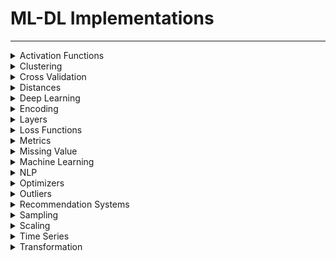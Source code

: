 # ML-DL Implementations
---

<details><summary>Activation Functions</summary>
  
| ID | Activation Function | Link |
| -- | ------------------- | ---- |
| 1  | Continuously-Differentiable Exponential Linear Unit (CELU) Function | [Link](https://github.com/thealper2/ml-dl-implementations/blob/main/activation%20functions/celu_function.py) |
| 2  | Exponential Linear Unit (ELU) Function | [Link](https://github.com/thealper2/ml-dl-implementations/blob/main/activation%20functions/elu_function.py) |
| 3  |Exponential ReLU Function | [Link](https://github.com/thealper2/ml-dl-implementations/blob/main/activation%20functions/exponential_relu_function.py) |
| 4  | Gaussian Error Linear Unit (GELU) Function | [Link](https://github.com/thealper2/ml-dl-implementations/blob/main/activation%20functions/gelu_function.py) |
| 5  | Gated Linear Unit (GLU) Function | [Link](https://github.com/thealper2/ml-dl-implementations/blob/main/activation%20functions/glu_function.py) |
| 6  | Hard Sigmoid Function | [Link](https://github.com/thealper2/ml-dl-implementations/blob/main/activation%20functions/hard_sigmoid_function.py) |
| 7  | Hard Swish (A Self-Gated / Silu) Function | [Link](https://github.com/thealper2/ml-dl-implementations/blob/main/activation%20functions/hard_silu_function.py) |
| 8  | Hard Tanh Function | [Link](https://github.com/thealper2/ml-dl-implementations/blob/main/activation%20functions/hard_tanh_function.py) | 
| 9  | Leaky ReLU Function | [Link](https://github.com/thealper2/ml-dl-implementations/blob/main/activation%20functions/leaky_relu_activation_function.py) |
| 10 | Linear Function | [Link](https://github.com/thealper2/ml-dl-implementations/blob/main/activation%20functions/linear_function.py) |
| 11 | Log Sigmoid Function | [Link](https://github.com/thealper2/ml-dl-implementations/blob/main/activation%20functions/log_sigmoid_function.py) |
| 12 | Log Softmax Function | [Link](https://github.com/thealper2/ml-dl-implementations/blob/main/activation%20functions/log_softmax_function.py) |
| 13 | Mish Function | [Link](https://github.com/thealper2/ml-dl-implementations/blob/main/activation%20functions/mish_function.py) |
| 14 | Parameterized ReLU Function | [Link](https://github.com/thealper2/ml-dl-implementations/blob/main/activation%20functions/parameterized_relu_function.py) |
| 15 | ReLU6 Function | [Link](https://github.com/thealper2/ml-dl-implementations/blob/main/activation%20functions/relu6_function.py) |
| 16 | ReLU Function | [Link](https://github.com/thealper2/ml-dl-implementations/blob/main/activation%20functions/relu_activation_function.py) |
| 17 | Scaled Exponential Linear Unit (SELU) Function | [Link](https://github.com/thealper2/ml-dl-implementations/blob/main/activation%20functions/selu_function.py) |
| 18 | Sigmoid Function | [Link](https://github.com/thealper2/ml-dl-implementations/blob/main/activation%20functions/sigmoid_activation_function.py) | 
| 19 | Softmax Function | [Link](https://github.com/thealper2/ml-dl-implementations/blob/main/activation%20functions/softmax_activation_function.py) |
| 20 | Softplus Function | [Link](https://github.com/thealper2/ml-dl-implementations/blob/main/activation%20functions/softplus_function.py) |
| 21 | Softsign Function | [Link](https://github.com/thealper2/ml-dl-implementations/blob/main/activation%20functions/softsign_function.py) |
| 22 | Sparse Plus Function | [Link](https://github.com/thealper2/ml-dl-implementations/blob/main/activation%20functions/sparse_plus_function.py) |
| 23 | Sparse Sigmoid Function | [Link](https://github.com/thealper2/ml-dl-implementations/blob/main/activation%20functions/sparse_sigmoid_function.py) |
| 24 | Square Plus Function | [Link](https://github.com/thealper2/ml-dl-implementations/blob/main/activation%20functions/square_plus_function.py) |
| 25 | Step Function | [Link](https://github.com/thealper2/ml-dl-implementations/blob/main/activation%20functions/step_function.py) |
| 26 | Swish Function | [Link](https://github.com/thealper2/ml-dl-implementations/blob/main/activation%20functions/swish_function.py) |
| 27 | Tanh Function | [Link](https://github.com/thealper2/ml-dl-implementations/blob/main/activation%20functions/tanh_function.py) |

</details>

<details><summary>Clustering</summary>

| ID | Clustering | Link |
| -- | ---------- | ---- | 
| 1  | Affinity Propagation | [Link](https://github.com/thealper2/ml-dl-implementations/blob/main/clustering/affinity%20propagation/Affinity%20Propagation.ipynb) |
| 2  | Agglomerative Clustering | [Link](https://github.com/thealper2/ml-dl-implementations/blob/main/clustering/agglomerative%20clustering/AgglomerativeClustering.ipynb) |
| 3  | DBSCAN | [Link](https://github.com/thealper2/ml-dl-implementations/blob/main/clustering/dbscan/DBSCAN.ipynb) |
| 4  | Feature Agglomeration | [Link](https://github.com/thealper2/ml-dl-implementations/blob/main/clustering/feature%20agglomeration/Feature%20Agglomeration.ipynb) |
| 5  | KMeans | [Link](https://github.com/thealper2/ml-dl-implementations/blob/main/clustering/kmeans/K-Means.ipynb) |
| 6  | Mean Shift | [Link](https://github.com/thealper2/ml-dl-implementations/blob/main/clustering/mean%20shift/MeanShift.ipynb) |
| 7  | Mini Batch KMeans | [Link](https://github.com/thealper2/ml-dl-implementations/blob/main/clustering/mini%20batch%20kmeans/MiniBatch%20KMeans.ipynb) |
| 8  | Spectral Clustering | [Link](https://github.com/thealper2/ml-dl-implementations/blob/main/clustering/spectral%20clustering/Spectral%20Clustering.ipynb) |

</details>

<details><summary>Cross Validation</summary>

| ID | Cross Validation | Link |
| -- | ---------- | ---- | 
| 1  | KFold | [Link](https://github.com/thealper2/ml-dl-implementations/blob/main/cross%20validation/kfold.py) |
| 2  | Leave One-out | [Link](https://github.com/thealper2/ml-dl-implementations/blob/main/cross%20validation/leave_one_out.py) |
| 3  | Leave P-out | [Link](https://github.com/thealper2/ml-dl-implementations/blob/main/cross%20validation/leave_p_out.py) |
| 4  | Repeated KFold | [Link](https://github.com/thealper2/ml-dl-implementations/blob/main/cross%20validation/repeated_kfold.py) |
| 5  | Stratified KFold | [Link](https://github.com/thealper2/ml-dl-implementations/blob/main/cross%20validation/stratified_kfold.py) |

</details>

<details><summary>Distances</summary>

| ID | Distances | Link |
| -- | --------- | ---- |
| 1  | Canberra Distance | [Link](https://github.com/thealper2/ml-dl-implementations/blob/main/distances/canberra_distance.py) |
| 2  | Chebyshev Distance | [Link](https://github.com/thealper2/ml-dl-implementations/blob/main/distances/chebyshev_distance.py) |
| 3  | Cosine Distance | [Link](https://github.com/thealper2/ml-dl-implementations/blob/main/distances/cosine_distance.py) |
| 4  | Energy Distance | [Link](https://github.com/thealper2/ml-dl-implementations/blob/main/distances/energy_distance.py) |
| 5  | Euclidean Distance | [Link](https://github.com/thealper2/ml-dl-implementations/blob/main/distances/euclidean_distance.py) |
| 6  | Frechet Distance | [Link](https://github.com/thealper2/ml-dl-implementations/blob/main/distances/frechet_distance.py) |
| 7  | Frechet Inception Distance | [Link](https://github.com/thealper2/ml-dl-implementations/blob/main/distances/frechet_inception_distance.py) |
| 8  | Hamming Distance | [Link](https://github.com/thealper2/ml-dl-implementations/blob/main/distances/hamming_distance.py) |
| 9  | Haversine Distance | [Link](https://github.com/thealper2/ml-dl-implementations/blob/main/distances/haversine_distance.py) |
| 10 | Inception Score | [Link](https://github.com/thealper2/ml-dl-implementations/blob/main/distances/inception_score.py) |
| 11 | Jaccard Distance | [Link](https://github.com/thealper2/ml-dl-implementations/blob/main/distances/jaccard_distance.py) |
| 12 | Mahalanobis Distance | [Link](https://github.com/thealper2/ml-dl-implementations/blob/main/distances/mahalanobis_distance.py) |
| 13 | Manhattan Distance | [Link](https://github.com/thealper2/ml-dl-implementations/blob/main/distances/manhattan_distance.py) |
| 14 | Maximum Mean Discrepancy | [Link](https://github.com/thealper2/ml-dl-implementations/blob/main/distances/maximum_mean_discrepancy.py) |
| 15 | Minkowski Distance | [Link](https://github.com/thealper2/ml-dl-implementations/blob/main/distances/minkowski_ditance.py) |
| 16 | Sorensen-Dice Distance | [Link](https://github.com/thealper2/ml-dl-implementations/blob/main/distances/sorensen_dice_distance.py) |

</details>

<details><summary>Deep Learning</summary>

| ID | Deep Learning | Link |
| -- | ------------- | ---- | 
| 1  | AlexNet | [Link](https://github.com/thealper2/ml-dl-implementations/blob/main/dl/alexnet/alexnet.py) |
| 2  | Variational AutoEncoder | [Link](https://github.com/thealper2/ml-dl-implementations/blob/main/dl/autoencoder/VAE%20PyTorch.ipynb) |
| 3  | EfficientNetB7 | [Link](https://github.com/thealper2/ml-dl-implementations/blob/main/dl/efficientnet/EfficientNetB7%20TF.ipynb) |
| 4  | InceptionV1 | [Link](https://github.com/thealper2/ml-dl-implementations/blob/main/dl/inception/InceptionV1.ipynb) |
| 5  | LeNet | [Link](https://github.com/thealper2/ml-dl-implementations/blob/main/dl/lenet/lenet.py) |
| 6  | MobileNetV2 | [Link](https://github.com/thealper2/ml-dl-implementations/blob/main/dl/mobilenet/MobileNetV2%20TF.ipynb) |
| 7  | ResNet50 | [Link](https://github.com/thealper2/ml-dl-implementations/blob/main/dl/resnet/ResNet50%20TF.ipynb) |
| 8  | Siamese Network | [Link](https://github.com/thealper2/ml-dl-implementations/blob/main/dl/siamese/siamese_neural_network.py) |
| 9  | VGG16 | [Link](https://github.com/thealper2/ml-dl-implementations/blob/main/dl/vggnet/vgg16.py) |
| 10 | VGG19 | [Link](https://github.com/thealper2/ml-dl-implementations/blob/main/dl/vggnet/vgg19.py) |
| 11 | Xception | [Link](https://github.com/thealper2/ml-dl-implementations/blob/main/dl/xception/Xception%20TF.ipynb) |
| 12 | ZFNet | [Link](https://github.com/thealper2/ml-dl-implementations/blob/main/dl/zfnet/zfnet.py) |

</details>

<details><summary>Encoding</summary>

| ID | Encoding | Link |
| -- | -------- | ---- |
| 1  | Count Encoding | [Link](https://github.com/thealper2/ml-dl-implementations/blob/main/encoding/count_encoding.py) |
| 2  | Dummy Encoding | [Link](https://github.com/thealper2/ml-dl-implementations/blob/main/encoding/dummy_encoding.py) |
| 3  | Effect Encoding | [Link](https://github.com/thealper2/ml-dl-implementations/blob/main/encoding/effect_encoding.py) |
| 4  | One Hot Encoding | [Link](https://github.com/thealper2/ml-dl-implementations/blob/main/encoding/one_hot_encoding.py) |
| 5  | Ordinal Encoding | [Link](https://github.com/thealper2/ml-dl-implementations/blob/main/encoding/ordinal_encoding.py) | 
| 6  | Positional Encoding | [Link](https://github.com/thealper2/ml-dl-implementations/blob/main/encoding/positional_encoding.py) |
| 7  | Weight of Evidence Encoding | [Link](https://github.com/thealper2/ml-dl-implementations/blob/main/encoding/woe_encoding.py) |

</details>

<details><summary>Layers</summary>

| ID | Layers | Link | 
| -- | ------ | ---- |
| 1  | Convolution Layer | [Link](https://github.com/thealper2/ml-dl-implementations/blob/main/layers/Convolution%20Layer.ipynb) |
| 2  | Convolution Transpose Layer | [Link](https://github.com/thealper2/ml-dl-implementations/blob/main/layers/Convolution%20Transpose%20Layer.ipynb) |
| 3  | Dropout Layer | [Link](https://github.com/thealper2/ml-dl-implementations/blob/main/layers/Dropout%20Layer.ipynb) |
| 4  | Flatten Layer | [Link](https://github.com/thealper2/ml-dl-implementations/blob/main/layers/Flatten%20Layer.ipynb) |
| 5  | Pooling Layer | [Link](https://github.com/thealper2/ml-dl-implementations/blob/main/layers/Pooling%20Layer.ipynb) |
| 6  | Zero Padding Layer | [Link](https://github.com/thealper2/ml-dl-implementations/blob/main/layers/Zero%20Padding%20Layer.ipynb) |
| 7  | Dense Layer | [Link](https://github.com/thealper2/ml-dl-implementations/blob/main/layers/dense_layer.py) |

</details>

<details><summary>Loss Functions</summary>

| ID | Loss Functions | Link | 
| -- | -------------- | ---- | 
| 1  | Adversarial Loss | [Link](https://github.com/thealper2/ml-dl-implementations/blob/main/losses/adversarial_loss.py) |
| 2  | Binary Crossentropy Loss | [Link](https://github.com/thealper2/ml-dl-implementations/blob/main/losses/binary_cross_entropy_loss.py) |
| 3  | Binary Focal Crossentropy Loss | [Link](https://github.com/thealper2/ml-dl-implementations/blob/main/losses/binary_focal_cross_entropy_loss.py) |
| 4  | Categorical Crossentropy Loss | [Link](https://github.com/thealper2/ml-dl-implementations/blob/main/losses/categorical_cross_entropy_loss.py) |
| 5  | Categorical Focal Crossentropy Loss | [Link](https://github.com/thealper2/ml-dl-implementations/blob/main/losses/categorical_focal_cross_entropy_loss.py) |
| 6  | Categorical Hinge Loss | [Link](https://github.com/thealper2/ml-dl-implementations/blob/main/losses/categorical_hinge_loss.py) |
| 7  | Cosine Similarity Loss | [Link](https://github.com/thealper2/ml-dl-implementations/blob/main/losses/cosine_similarity.py) |
| 8  | CTC (Connectionist Temporal Classification) Loss | [Link](https://github.com/thealper2/ml-dl-implementations/blob/main/losses/ctc_loss.py) |
| 9  | Dice Loss | [Link](https://github.com/thealper2/ml-dl-implementations/blob/main/losses/dice_loss.py) |
| 10 | Gaussian Negative Loglikelihood Loss | [Link](https://github.com/thealper2/ml-dl-implementations/blob/main/losses/gaussian_negative_log_likelihood.py) |
| 11 | Hinge Loss | [Link](https://github.com/thealper2/ml-dl-implementations/blob/main/losses/hinge_loss.py) |
| 12 | Huber Loss | [Link](https://github.com/thealper2/ml-dl-implementations/blob/main/losses/huber_loss.py) |
| 13 | Kullback-Leibler Divergence Loss | [Link](https://github.com/thealper2/ml-dl-implementations/blob/main/losses/kullback_leibler_divergence_loss.py) |
| 14 | Log Cosh Loss | [Link](https://github.com/thealper2/ml-dl-implementations/blob/main/losses/log_cosh_loss.py) |
| 15 | Log Loss | [Link](https://github.com/thealper2/ml-dl-implementations/blob/main/losses/log_loss.py) |
| 16 | Margin Ranking Loss | [Link](https://github.com/thealper2/ml-dl-implementations/blob/main/losses/margin_ranking_loss.py) |
| 17 | Mean Absolute Error Loss | [Link](https://github.com/thealper2/ml-dl-implementations/blob/main/losses/mean_absolute_error_loss.py) |
| 18 | Mean Absolute Percentage Error Loss | [Link](https://github.com/thealper2/ml-dl-implementations/blob/main/losses/mean_absolute_percentage_error_loss.py) |
| 19 | Mean Squared Error Loss | [Link](https://github.com/thealper2/ml-dl-implementations/blob/main/losses/mean_squared_error.py) |
| 20 | Mean Squared Logarithmic Error Loss | [Link](https://github.com/thealper2/ml-dl-implementations/blob/main/losses/mean_squared_logarithmic_error.py) |
| 21 | Multi Label Margin Loss | [Link](https://github.com/thealper2/ml-dl-implementations/blob/main/losses/multi_label_margin_loss.py) |
| 22 | Mutli Label Soft Margin Loss | [Link](https://github.com/thealper2/ml-dl-implementations/blob/main/losses/multi_label_soft_margin_loss.py) |
| 23 | Multi Margin Loss | [Link](https://github.com/thealper2/ml-dl-implementations/blob/main/losses/multi_margin_loss.py) |
| 24 | Negative Loglikelihood Loss | [Link](https://github.com/thealper2/ml-dl-implementations/blob/main/losses/negative_log_likelihood.py) |
| 25 | Poisson Loss | [Link](https://github.com/thealper2/ml-dl-implementations/blob/main/losses/poisson_loss.py) |
| 26 | Poisson Negative Loglikelihood Loss | [Link](https://github.com/thealper2/ml-dl-implementations/blob/main/losses/poisson_negative_log_likelihood.py) |
| 27 | Soft Margin Loss | [Link](https://github.com/thealper2/ml-dl-implementations/blob/main/losses/soft_margin_loss.py) |
| 28 | Sparse Categorical Crossentropy Loss | [Link](https://github.com/thealper2/ml-dl-implementations/blob/main/losses/sparse_categorical_crossentropy_loss.py) |
| 29 | Squared Hinge Loss | [Link](https://github.com/thealper2/ml-dl-implementations/blob/main/losses/squared_hinge_loss.py) |
| 30 | Tversky Loss | [Link](https://github.com/thealper2/ml-dl-implementations/blob/main/losses/tversky_loss.py) |

</details>

<details><summary>Metrics</summary>

| ID | Metrics | Link |
| -- | ------- | ---- |
| 1  | Accuracy Score | [Link](https://github.com/thealper2/ml-dl-implementations/blob/main/metrics/accuracy_score.py) |
| 2  | Akaike Information Criterion (AIC) | [Link](https://github.com/thealper2/ml-dl-implementations/blob/main/metrics/akaike_information_criterion.py) |
| 3  | Average Precision Score | [Link](https://github.com/thealper2/ml-dl-implementations/blob/main/metrics/average_precision_score.py) |
| 4  | Balanced Accuracy Score | [Link](https://github.com/thealper2/ml-dl-implementations/blob/main/metrics/balanced_accuracy_score.py) |
| 5  | Bayesian Information Criterion (BIC) | [Link](https://github.com/thealper2/ml-dl-implementations/blob/main/metrics/bayesian_information_criterion.py) |
| 6  | BLEU Score | [Link](https://github.com/thealper2/ml-dl-implementations/blob/main/metrics/bleu_score.py) |
| 7  | Completeness Score | [Link](https://github.com/thealper2/ml-dl-implementations/blob/main/metrics/completeness_score.py) |
| 8  | Confusion Matrix | [Link](https://github.com/thealper2/ml-dl-implementations/blob/main/metrics/confusion_matrix.py) |
| 9  | Correlation Matrix | [Link](https://github.com/thealper2/ml-dl-implementations/blob/main/metrics/correlation_matrix.py) |
| 10 | Covariance Matrix | [Link](https://github.com/thealper2/ml-dl-implementations/blob/main/metrics/covariance_matrix.py) |
| 11 | Explained Variance Score | [Link](https://github.com/thealper2/ml-dl-implementations/blob/main/metrics/explained_variance_score.py) |
| 12 | F1 Score | [Link](https://github.com/thealper2/ml-dl-implementations/blob/main/metrics/f1_score.py) |
| 13 | F2 Score | | [Link](https://github.com/thealper2/ml-dl-implementations/blob/main/metrics/f2_score.py) |
| 14 | F3 Score | [Link](https://github.com/thealper2/ml-dl-implementations/blob/main/metrics/f3_score.py) |
| 15 | F-Beta Score | [Link](https://github.com/thealper2/ml-dl-implementations/blob/main/metrics/f_beta_score.py) |
| 16 | Homogenity Score | [Link](https://github.com/thealper2/ml-dl-implementations/blob/main/metrics/homogenity_score.py) |
| 17 | Jaccard Score | [Link](https://github.com/thealper2/ml-dl-implementations/blob/main/metrics/jaccard_score.py) |
| 18 | Loglikelihood | [Link](https://github.com/thealper2/ml-dl-implementations/blob/main/metrics/log_likelihood.py) |
| 19 | Log Loss | [Link](https://github.com/thealper2/ml-dl-implementations/blob/main/metrics/log_loss.py) |
| 20 | Log Softmax | [Link](https://github.com/thealper2/ml-dl-implementations/blob/main/metrics/log_softmax.py) |
| 21 | Max Error | [Link](https://github.com/thealper2/ml-dl-implementations/blob/main/metrics/max_error.py) |
| 22 | McFadden's Pseudo R2 | [Link](https://github.com/thealper2/ml-dl-implementations/blob/main/metrics/mcfaddens_pseudo_r_squared.py) |
| 23 | Mean Absolute Error | [Link](https://github.com/thealper2/ml-dl-implementations/blob/main/metrics/mean_absolute_error.py) |
| 24 | Mean Percentage Error | [Link](https://github.com/thealper2/ml-dl-implementations/blob/main/metrics/mean_percentage_error.py) |
| 25 | Mean Squared Error | [Link](https://github.com/thealper2/ml-dl-implementations/blob/main/metrics/mean_squared_error.py) |
| 26 | Mutual Info Score | [Link](https://github.com/thealper2/ml-dl-implementations/blob/main/metrics/mutual_info_score.py) |
| 27 | Perplexity Score | [Link](https://github.com/thealper2/ml-dl-implementations/blob/main/metrics/perplexity_score.py) |
| 28 | Precision Score | [Link](https://github.com/thealper2/ml-dl-implementations/blob/main/metrics/precision_score.py) |
| 29 | PSNR | [Link](https://github.com/thealper2/ml-dl-implementations/blob/main/metrics/psnr.py) |
| 30 | R-Squared | [Link](https://github.com/thealper2/ml-dl-implementations/blob/main/metrics/r_squared.py) |
| 31 | Rand Score | [Link](https://github.com/thealper2/ml-dl-implementations/blob/main/metrics/rand_score.py) |
| 32 | Recall Score | [Link](https://github.com/thealper2/ml-dl-implementations/blob/main/metrics/recall_score.py) |
| 33 | ROC-AUC | [Link](https://github.com/thealper2/ml-dl-implementations/blob/main/metrics/roc_auc.py) |
| 34 | Root Mean Squared Error | [Link](https://github.com/thealper2/ml-dl-implementations/blob/main/metrics/root_mean_squared_error.py) |
| 35 | SSIM | [Link](https://github.com/thealper2/ml-dl-implementations/blob/main/metrics/ssim.py) |
| 36 | Top-K Accuracy Score | [Link](https://github.com/thealper2/ml-dl-implementations/blob/main/metrics/top_k_accuracy_score.py) |
| 37 | V Measure Score | [Link](https://github.com/thealper2/ml-dl-implementations/blob/main/metrics/v_measure_score.py) |
| 38 | Winkler Interval Score | [Link](https://github.com/thealper2/ml-dl-implementations/blob/main/metrics/winkler_interval_score.py) |

</details>

<details><summary>Missing Value</summary>

| ID | Missing Value | Link |
| -- | ------------- | ---- |
| 1  | Arbitrary Number Imputation | [Link](https://github.com/thealper2/ml-dl-implementations/blob/main/missing%20value/arbitrary_number_imputation.py) |
| 2  | Backward Fill | [Link](https://github.com/thealper2/ml-dl-implementations/blob/main/missing%20value/backward_fill.py) |
| 3  | Forward Fill | [Link](https://github.com/thealper2/ml-dl-implementations/blob/main/missing%20value/forward_fill.py) |
| 4  | Frequent Category Imputation | [Link](https://github.com/thealper2/ml-dl-implementations/blob/main/missing%20value/frequent_category_imputation.py) |
| 5  | Mean Imputation | [Link](https://github.com/thealper2/ml-dl-implementations/blob/main/missing%20value/mean_imputation.py) |
| 6  | Median Imputation | [Link](https://github.com/thealper2/ml-dl-implementations/blob/main/missing%20value/median_imputation.py) |
| 7  | Mode Imputation | [Link](https://github.com/thealper2/ml-dl-implementations/blob/main/missing%20value/mode_imputation.py) |

</details>

<details><summary>Machine Learning</summary>

| ID | Machine Learning | Link |
| -- | ---------------- | ---- |
| 1  | Adaptive Boosting | [Link](https://github.com/thealper2/ml-dl-implementations/blob/main/ml/adaptive%20boosting/AdaBoost.ipynb) |
| 2  | ARD Regression | [Link](https://github.com/thealper2/ml-dl-implementations/blob/main/ml/ard%20regression/ARD%20Regression.ipynb) |
| 3  | Dummy Classifier | [Link](https://github.com/thealper2/ml-dl-implementations/blob/main/ml/dummy%20classifier/DummyClassifier.ipynb) |
| 4  | Dummy Regressor | [Link](https://github.com/thealper2/ml-dl-implementations/blob/main/ml/dummy%20regressor/DummyRegressor.ipynb) |
| 5  | ElasticNet | [Link](https://github.com/thealper2/ml-dl-implementations/blob/main/ml/elastic%20net/Elastic%20Net.ipynb) |
| 6  | Genetic Algorithm | [Link](https://github.com/thealper2/ml-dl-implementations/blob/main/ml/genetic%20algorithm/GA.ipynb) |
| 7  | Gradient Boosting Classifier | [Link](https://github.com/thealper2/ml-dl-implementations/blob/main/ml/gradient%20boosting%20classifier/GBC.ipynb) |
| 8  | Gradient Boosting Regressor | [Link](https://github.com/thealper2/ml-dl-implementations/blob/main/ml/gradient%20boosting%20regressor/GBR.ipynb) |
| 9  | KMeans | [Link](https://github.com/thealper2/ml-dl-implementations/blob/main/ml/kmeans/K-Means.ipynb) |
| 10 | KNN | [Link](https://github.com/thealper2/ml-dl-implementations/blob/main/ml/knn/KNN.ipynb) |
| 11 | Lasso Regression | [Link](https://github.com/thealper2/ml-dl-implementations/blob/main/ml/lasso%20regression/Lasso.ipynb) |
| 12 | Linear Regression | [Link](https://github.com/thealper2/ml-dl-implementations/blob/main/ml/linear%20regression/Linear%20Regression.ipynb) |
| 13 | Logistic Regression | [Link](https://github.com/thealper2/ml-dl-implementations/blob/main/ml/logistic%20regression/Logistic%20Regression.ipynb) |
| 14 | MLP | [Link](https://github.com/thealper2/ml-dl-implementations/blob/main/ml/mlp/MLP.ipynb) |
| 15 | Bernoulli Naive Bayes | [Link](https://github.com/thealper2/ml-dl-implementations/blob/main/ml/naive%20bayes/Bernoulli%20Naive%20Bayes.ipynb) |
| 16 | Gaussian Naive Bayes | [Link](https://github.com/thealper2/ml-dl-implementations/blob/main/ml/naive%20bayes/Gaussian%20Naive%20Bayes.ipynb) |
| 17 | Multinomial Naive Bayes | [Link](https://github.com/thealper2/ml-dl-implementations/blob/main/ml/naive%20bayes/Multinomial%20Naive%20Bayes.ipynb) |
| 18 | PCA | [Link](https://github.com/thealper2/ml-dl-implementations/blob/main/ml/pca/PCA.ipynb) |
| 19 | Perceptron | [Link](https://github.com/thealper2/ml-dl-implementations/blob/main/ml/perceptron/Perceptron.ipynb) |
| 20 | Poisson Regression | [Link](https://github.com/thealper2/ml-dl-implementations/blob/main/ml/poisson%20regression/Poisson%20Regression.ipynb) |
| 21 | Quantile Regression | [Link](https://github.com/thealper2/ml-dl-implementations/blob/main/ml/quantile%20regression/QuantileRegression.ipynb) |
| 22 | Ridge Regression | [Link](https://github.com/thealper2/ml-dl-implementations/blob/main/ml/ridge%20regression/Ridge%20Regression.ipynb) |
| 23 | SSVM | [Link](https://github.com/thealper2/ml-dl-implementations/blob/main/ml/svm/SVM.ipynb) |

</details>

<details><summary>NLP</summary>

| ID | NLP | Link |
| -- | --- | ---- |
| 1  | Byte Pair Encoding | [Link](https://github.com/thealper2/ml-dl-implementations/blob/main/nlp/byte_pair_encoding.py) |
| 2  | LESK Algorithm | [Link](https://github.com/thealper2/ml-dl-implementations/blob/main/nlp/lesk_algorithm.py) |
| 3  | N-Gram | [Link](https://github.com/thealper2/ml-dl-implementations/blob/main/nlp/ngram.py) |
| 4  | Shannon's Game | [Link](https://github.com/thealper2/ml-dl-implementations/blob/main/nlp/shannons_game.py) |
| 5  | TF-IDF | [Link](https://github.com/thealper2/ml-dl-implementations/blob/main/nlp/tf_idf.py) |
| 6  | Word Movers Distance | [Link](https://github.com/thealper2/ml-dl-implementations/blob/main/nlp/word_movers_distance.py) |
| 7  | ZipF Law | [Link](https://github.com/thealper2/ml-dl-implementations/blob/main/nlp/zipf_law.py) |

</details>

<details><summary>Optimizers</summary>

| ID | Optimizers | Link |
| -- | ---------- | ---- |
| 1  | Adadelta | [Link](https://github.com/thealper2/ml-dl-implementations/blob/main/optimizers/Adadelta.ipynb) |
| 2  | Adafactor | [Link](https://github.com/thealper2/ml-dl-implementations/blob/main/optimizers/Adafactor.ipynb) |
| 3  | Adagrad | [Link](https://github.com/thealper2/ml-dl-implementations/blob/main/optimizers/Adagrad.ipynb) |
| 4  | Adam | [Link](https://github.com/thealper2/ml-dl-implementations/blob/main/optimizers/Adam.ipynb) |
| 5  | AdamW | [Link](https://github.com/thealper2/ml-dl-implementations/blob/main/optimizers/AdamW.ipynb) |
| 6  | Adamax | [Link](https://github.com/thealper2/ml-dl-implementations/blob/main/optimizers/Adamax.ipynb) |
| 7  | Batch Gradient Descent | [Link](https://github.com/thealper2/ml-dl-implementations/blob/main/optimizers/Batch%20Gradient%20Descent.ipynb) |
| 8  | FTRL | [Link](https://github.com/thealper2/ml-dl-implementations/blob/main/optimizers/FTRL.ipynb) |
| 9  | Lion | [Link](https://github.com/thealper2/ml-dl-implementations/blob/main/optimizers/Lion.ipynb) |
| 10 | Mini-Batch Gradient Descent | [Link](https://github.com/thealper2/ml-dl-implementations/blob/main/optimizers/Mini-Batch%20Gradient%20Descent.ipynb) |
| 11 | NAdam | [Link](https://github.com/thealper2/ml-dl-implementations/blob/main/optimizers/NAdam.ipynb) |
| 12 | RAdam | [Link](https://github.com/thealper2/ml-dl-implementations/blob/main/optimizers/RAdam.ipynb) |
| 13 | RMSprop | [Link](https://github.com/thealper2/ml-dl-implementations/blob/main/optimizers/RMSprop.ipynb) |
| 14 | Sparse Adam | [Link](https://github.com/thealper2/ml-dl-implementations/blob/main/optimizers/Sparse%20Adam.ipynb) |
| 15 | Stochastic Gradient Descent | [Link](https://github.com/thealper2/ml-dl-implementations/blob/main/optimizers/Stochastic%20Gradient%20Descent.ipynb) |

</details>

<details><summary>Outliers</summary>

| ID | Outliers | Link |
| -- | -------- | ---- | 
| 1  | One-Class SVM | [Link](https://github.com/thealper2/ml-dl-implementations/blob/main/outliers/One-Class%20SVM.ipynb) |
| 2  | Local Outlier Factor (LOF) | [Link](https://github.com/thealper2/ml-dl-implementations/blob/main/outliers/local_outlier_factor.py) |
| 3  | Mahalanobis Distance Method | [Link](https://github.com/thealper2/ml-dl-implementations/blob/main/outliers/mahalanobis_distance_method.py) |
| 4  | Modified Z Score Method | [Link](https://github.com/thealper2/ml-dl-implementations/blob/main/outliers/modified_z_score_method.py) |
| 5  | Standard Deviation Method | [Link](https://github.com/thealper2/ml-dl-implementations/blob/main/outliers/standard_deviation_method.py) |
| 6  | Tukey's IQR Method | [Link](https://github.com/thealper2/ml-dl-implementations/blob/main/outliers/tukeys_iqr_method.py) |
| 7  | Winsorization Method | [Link](https://github.com/thealper2/ml-dl-implementations/blob/main/outliers/winsorization_method.py) |
| 8  | Z Score Method | [Link](https://github.com/thealper2/ml-dl-implementations/blob/main/outliers/z_score_method.py) |

</details>

<details><summary>Recommendation Systems</summary>

| ID | Recommendation Systems | Link |
| -- | ---------------------- | ---- | 
| 1  | Content-based Filtering | [Link](https://github.com/thealper2/ml-dl-implementations/blob/main/recommendation/content_based_filtering.py) |

</details>

<details><summary>Sampling</summary>

| ID | Sampling | Link |
| -- | -------- | ---- | 
| 1  | ADASYN | [Link](https://github.com/thealper2/ml-dl-implementations/blob/main/sampling/adasyn/ADASYN.ipynb) |
| 2  | AllKNN | [Link](https://github.com/thealper2/ml-dl-implementations/blob/main/sampling/allknn/AllKNN.ipynb) |
| 3  | Borderline SMOTE | [Link](https://github.com/thealper2/ml-dl-implementations/blob/main/sampling/borderline%20smote/BorderlineSMOTE.ipynb) |
| 4  | Cluster Centroids | [Link](https://github.com/thealper2/ml-dl-implementations/blob/main/sampling/cluster%20centroids/Cluster%20Centroids.ipynb) |
| 5  | Condensed Nearest Neighbors | [Link](https://github.com/thealper2/ml-dl-implementations/blob/main/sampling/condensed%20nearest%20neighbors/CNN.ipynb) |
| 6  | Edited Nearest Neighbors | [Link](https://github.com/thealper2/ml-dl-implementations/blob/main/sampling/edited%20nearest%20neighbors/ENN.ipynb) |
| 7  | Near Miss | [Link](https://github.com/thealper2/ml-dl-implementations/blob/main/sampling/near%20miss/NearMiss.ipynb) |
| 8  | One Sided Selection | [Link](https://github.com/thealper2/ml-dl-implementations/blob/main/sampling/one%20sided%20selection/One%20Sided%20Selection.ipynb) |
| 9  | Random Over Sampler | [Link](https://github.com/thealper2/ml-dl-implementations/blob/main/sampling/random%20over%20sampler/RandomOverSampler.ipynb) |
| 10 | Random Under Sampler | [Link](https://github.com/thealper2/ml-dl-implementations/blob/main/sampling/random%20under%20sampler/RandomUnderSampler.ipynb) |
| 11 | SMOTE | [Link](https://github.com/thealper2/ml-dl-implementations/blob/main/sampling/smote/SMOTE.ipynb) |
| 12 | Tomek Links | [Link](https://github.com/thealper2/ml-dl-implementations/blob/main/sampling/tomek%20links/TomekLinks.ipynb) |

</details>

<details><summary>Scaling</summary>

| ID | Scaling | Link |
| -- | ------- | ---- |
| 1  | Maximum Absolute Scaling | [Link](https://github.com/thealper2/ml-dl-implementations/blob/main/scaling/maximum_absolute_scaling.py) |
| 2  | Min Max Normalization | [Link](https://github.com/thealper2/ml-dl-implementations/blob/main/scaling/min_max_normalization.py) |
| 3  | Robust Scaling | [Link](https://github.com/thealper2/ml-dl-implementations/blob/main/scaling/robust_scaling.py) |
| 4  | Standardization | [Link](https://github.com/thealper2/ml-dl-implementations/blob/main/scaling/standardization.py) |

</details>

<details><summary>Time Series</summary>

| ID | Time Series | Link |
| -- | ----------- | ---- |
| 1  | Lowess | [Link](https://github.com/thealper2/ml-dl-implementations/blob/main/time%20series/lowess.py) |
| 2  | Moving Average | [Link](https://github.com/thealper2/ml-dl-implementations/blob/main/time%20series/moving_average.py) |

</details>

<details><summary>Transformation</summary>

| ID | Transformation | Link |
| -- | -------------- | ---- |
| 1  | Box-cox Transform | [Link](https://github.com/thealper2/ml-dl-implementations/blob/main/transformation/box_cox_transform.py) |
| 2  | Cube Root Transform | [Link](https://github.com/thealper2/ml-dl-implementations/blob/main/transformation/cube_root_transform.py) |
| 3  | Log Transform | [Link](https://github.com/thealper2/ml-dl-implementations/blob/main/transformation/log_transform.py) |
| 4  | Power Transform | [Link](https://github.com/thealper2/ml-dl-implementations/blob/main/transformation/power_transform.py) |
| 5  | Quantile Transform | [Link](https://github.com/thealper2/ml-dl-implementations/blob/main/transformation/quantile_transform.py) |
| 6  | Reciprocal Transform | [Link](https://github.com/thealper2/ml-dl-implementations/blob/main/transformation/reciprocal_transform.py) |
| 7  | Square Root Transform | [Link](https://github.com/thealper2/ml-dl-implementations/blob/main/transformation/square_root_transform.py) |
| 8  | Yeo-Johnson Transform | [Link](https://github.com/thealper2/ml-dl-implementations/blob/main/transformation/yeo_johnson_transform.py) |

</details>
